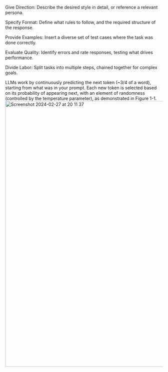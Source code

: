 

Give Direction: Describe the desired style in detail, or reference a relevant persona.

Specify Format: Define what rules to follow, and the required structure of the response.

Provide Examples: Insert a diverse set of test cases where the task was done correctly.

Evaluate Quality: Identify errors and rate responses, testing what drives performance.

Divide Labor: Split tasks into multiple steps, chained together for complex goals.

LLMs work by continuously predicting the next token (~3/4 of a word), starting from what was in your prompt. Each new token is selected based on its probability of appearing next, with an element of randomness (controlled by the temperature parameter), as demonstrated in Figure 1-1.
<img width="848" alt="Screenshot 2024-02-27 at 20 11 37" src="https://github.com/jeyu54217/Notes/assets/73396926/88c109bb-e777-473c-9748-13268db2deb3">
